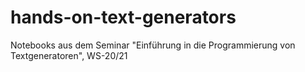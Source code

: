 # hands-on-text-generators
Notebooks aus dem Seminar "Einführung in die Programmierung von Textgeneratoren", WS-20/21
